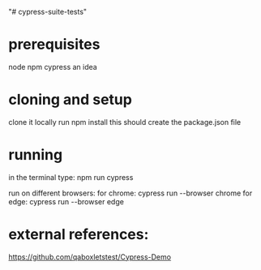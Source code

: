 "# cypress-suite-tests"

# prerequisites

node
npm
cypress
an idea

# cloning and setup

clone it locally
run npm install
this should create the package.json file

# running

in the terminal type: npm run cypress

run on different browsers:
for chrome: cypress run --browser chrome
for edge: cypress run --browser edge

# external references:

https://github.com/qaboxletstest/Cypress-Demo
